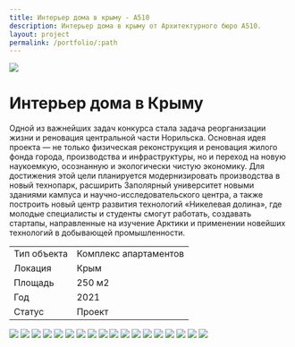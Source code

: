 ```yaml
---
title: Интерьер дома в крыму - А510
description: Интерьер дома в крыму от Архитектурного бюро А510.
layout: project
permalink: /portfolio/:path
---
```


<div id="banner">
    <img src="/images/dom-v-podmoskovye/banner.jpg">
    <h1>Интерьер дома в Крыму</h1>
</div>
<main id="main">
    <div id="project-wrapper">
        <p>Одной из важнейших задач конкурса стала задача реорганизации жизни и реновация центральной части Норильска. Основная идея проекта — не только физическая реконструкция и реновация жилого фонда города, производства и инфраструктуры, но и переход на новую наукоемкую, осознанную и экологически чистую экономику. Для достижения этой цели планируется модернизировать производства в новый технопарк, расширить Заполярный университет новыми зданиями кампуса и научно-исследовательского центра, а также построить новый центр развития технологий «Никелевая долина», где молодые специалисты и студенты смогут работать, создавать стартапы, направленные на изучение Арктики и применении новейших технологий в добывающей промышленности.</p>
        <div class="table-wrapper">
            <table>
                <tbody>
                    <tr>
                        <td>Тип объекта</td>
                        <td>Комплекс апартаментов</td>
                    </tr>
                    <tr>
                        <td>Локация</td>
                        <td>Крым</td>
                    </tr>
                    <tr>
                        <td>Площадь</td>
                        <td>250 м2</td>
                    </tr>
                    <tr>
                        <td>Год</td>
                        <td>2021</td>
                    </tr>
                    <tr>
                        <td>Статус</td>
                        <td>Проект</td>
                    </tr>
                </tbody>
            </table>
        </div>
    </div>
    <div id="project-photo">
        <img class="image fit small" src="/images/dom-v-podmoskovye/01.jpg">
        <img class="image fit small" src="/images/dom-v-podmoskovye/02.jpg">
        <img class="image fit big" src="/images/dom-v-podmoskovye/03.jpg">
        <img class="image fit medium" src="/images/dom-v-podmoskovye/04.jpg">
        <img class="image fit small" src="/images/dom-v-podmoskovye/05.jpg">
        <img class="image fit small" src="/images/dom-v-podmoskovye/06.jpg">
        <img class="image fit small" src="/images/dom-v-podmoskovye/07.jpg">
        <img class="image fit small" src="/images/dom-v-podmoskovye/08.jpg">
        <img class="image fit medium" src="/images/dom-v-podmoskovye/09.jpg">
        <img class="image fit small" src="/images/dom-v-podmoskovye/10.jpg">
        <img class="image fit medium" src="/images/dom-v-podmoskovye/11.jpg">
        <img class="image fit small" src="/images/dom-v-podmoskovye/12.jpg">
        <img class="image fit small" src="/images/dom-v-podmoskovye/13.jpg">
        <img class="image fit medium" src="/images/dom-v-podmoskovye/14.jpg">
        <img class="image fit medium" src="/images/dom-v-podmoskovye/15.jpg">
        <img class="image fit medium" src="/images/dom-v-podmoskovye/16.jpg">
        <img class="image fit medium" src="/images/dom-v-podmoskovye/17.jpg">
        <img class="image fit medium" src="/images/dom-v-podmoskovye/18.jpg">
    </div>
</main>